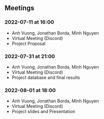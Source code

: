  ## Meetings

### 2022-07-11 at 16:00
- Anh Vuong, Jonathan Borda, Minh Nguyen
- Virtual Meeting (Discord)
- Project Proposal

### 2022-07-31 at 21:00
- Anh Vuong, Jonathan Borda, Minh Nguyen
- Virtual Meeting (Discord)
- Project database and final results
  
### 2022-08-01 at 18:00
- Anh Vuong, Jonathan Borda, Minh Nguyen
- Virtual Meeting (Discord)
- Project slides and Presentation
